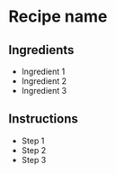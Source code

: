 # Recipe name

## Ingredients

- Ingredient 1
- Ingredient 2
- Ingredient 3


## Instructions

- Step 1
- Step 2
- Step 3
